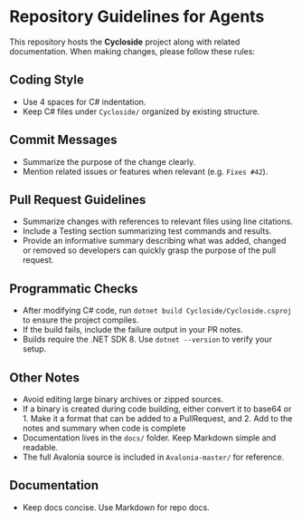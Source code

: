 # Repository Guidelines for Agents

This repository hosts the **Cycloside** project along with related documentation.
When making changes, please follow these rules:

## Coding Style
- Use 4 spaces for C# indentation.
- Keep C# files under `Cycloside/` organized by existing structure.

## Commit Messages
- Summarize the purpose of the change clearly.
- Mention related issues or features when relevant (e.g. `Fixes #42`).

## Pull Request Guidelines
- Summarize changes with references to relevant files using line citations.
- Include a Testing section summarizing test commands and results.
- Provide an informative summary describing what was added, changed or removed so developers can quickly grasp the purpose of the pull request.

## Programmatic Checks
- After modifying C# code, run `dotnet build Cycloside/Cycloside.csproj` to ensure the project compiles.
- If the build fails, include the failure output in your PR notes.
- Builds require the .NET SDK 8. Use `dotnet --version` to verify your setup.

## Other Notes
- Avoid editing large binary archives or zipped sources. 
- If a binary is created during code building, either convert it to base64 or 1. Make it a format that can be added to a PullRequest, and 2. Add to the notes and summary when code is complete
- Documentation lives in the `docs/` folder. Keep Markdown simple and readable.
- The full Avalonia source is included in `Avalonia-master/` for reference.

## Documentation
- Keep docs concise. Use Markdown for repo docs.



